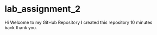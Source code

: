# lab_assignment_2
Hi
Welcome to my GitHub Repository
I created this repository 10 minutes back
thank you.